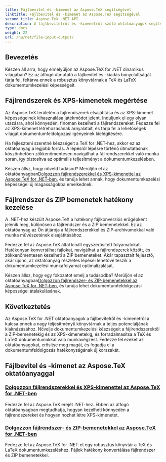 ```yaml
---
title: Fájlbevitel és -kimenet az Aspose.TeX segítségével
linktitle: Fájlbevitel és -kimenet az Aspose.TeX segítségével
second_title: Aspose.TeX .NET API
description: A fájlbevitelről és -kimenetről szóló oktatóanyagok segítségével tárja fel az Aspose.TeX for .NET lehetőségeit. Fő fájlrendszer-kezelés, ZIP-bemenetek és XPS-kimenet könnyedén.
type: docs
weight: 22
url: /hu/net/file-input-output/
---
```

## Bevezetés

Készen áll arra, hogy elmélyüljön az Aspose.TeX for .NET dinamikus világában? Ez az átfogó útmutató a fájlbevitel és -kiadás bonyolultságát tárja fel, feltárva ennek a robusztus könyvtárnak a TeX és LaTeX dokumentumkezelési képességeit.

## Fájlrendszerek és XPS-kimenetek megértése
Az Aspose.TeX területén a fájlrendszerek elsajátítása és az XPS-kimenet képességeinek kihasználása játékmódot jelent. Induljunk el egy olyan utazásra, ahol könnyedén, finoman kezelheti a fájlrendszereket. Fedezze fel az XPS-kimenet létrehozásának árnyalatait, és tárja fel a lehetőségek világát dokumentumfeldolgozási igényeinek kielégítésére.

Ha fejleszteni szeretné készségeit a TeX for .NET-hez, akkor ez az oktatóanyag a legjobb forrás. A lépésről lépésre történő útmutatásnak köszönhetően zökkenőmentesen navigálhat a fájlrendszerekkel való munka során, így biztosítva az optimális teljesítményt a dokumentumkezelésben.

 Készen állsz, hogy növeld tudásod? Merüljön el az oktatóanyagban[Dolgozzon fájlrendszerekkel és XPS-kimenettel az Aspose.TeX for .NET-ben](./filesystem-input-xps-output/), és tanúja lehet annak, hogy dokumentumkezelési képességei új magasságokba emelkednek.

## Fájlrendszer és ZIP bemenetek hatékony kezelése
A .NET-hez készült Aspose.TeX a hatékony fájlkonverziós erőgépként jelenik meg, különösen a fájlrendszer és a ZIP bemenetekkel. Ez az oktatóanyag az Ön átjárója a fájlrendszerekkel és ZIP-archívumokkal való munka művészetének elsajátításához.

Fedezze fel az Aspose.TeX által kínált egyszerűsített folyamatokat. Hatékonyan konvertálhat fájlokat, navigálhat a fájlrendszerek között, és zökkenőmentesen kezelheti a ZIP bemeneteket. Akár tapasztalt fejlesztő, akár újonc, az oktatóanyag részletes lépései lehetővé teszik a dokumentumkezelési munkafolyamat optimalizálását.

 Készen állsz, hogy egy fokozatot emelj a tudásodba? Merüljön el az oktatóanyagban[Dolgozzon fájlrendszer- és ZIP-bemenetekkel az Aspose.TeX for .NET-ben](./required-inputs-from-filesystem-and-zip/), és tanúja lehet dokumentumfeldolgozási képességei átalakulásának.

## Következtetés
Az Aspose.TeX for .NET oktatóanyagok a fájlbevitelről és -kimenetről a kulcsa ennek a nagy teljesítményű könyvtárnak a teljes potenciáljának kiaknázásához. Növelje dokumentumkezelési készségeit a fájlrendszerektől a ZIP-bemenetekig és az XPS-kimenetekig, és forradalmasítsa a TeX és LaTeX dokumentumokkal való munkavégzést. Fedezze fel ezeket az oktatóanyagokat, erősítse meg magát, és fogadja el a dokumentumfeldolgozás hatékonyságának új korszakát.
## Fájlbevitel és -kimenet az Aspose.TeX oktatóanyaggal
### [Dolgozzon fájlrendszerekkel és XPS-kimenettel az Aspose.TeX for .NET-ben](./filesystem-input-xps-output/)
Fedezze fel az Aspose.TeX erejét .NET-hez. Ebben az átfogó oktatóanyagban megtudhatja, hogyan kezelheti könnyedén a fájlrendszereket és hogyan hozhat létre XPS-kimenetet.
### [Dolgozzon fájlrendszer- és ZIP-bemenetekkel az Aspose.TeX for .NET-ben](./required-inputs-from-filesystem-and-zip/)
Fedezze fel az Aspose.TeX for .NET-et egy robusztus könyvtár a TeX és LaTeX dokumentumkezeléshez. Fájlok hatékony konvertálása fájlrendszer és ZIP bemenetekkel.